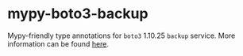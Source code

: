 # mypy-boto3-backup

Mypy-friendly type annotations for `boto3` 1.10.25 `backup` service.
More information can be found [here](https://github.com/vemel/mypy_boto3).